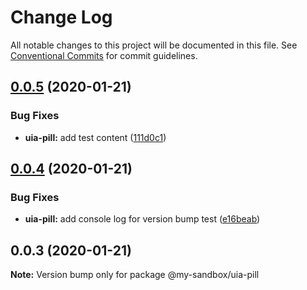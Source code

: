 # Change Log

All notable changes to this project will be documented in this file.
See [Conventional Commits](https://conventionalcommits.org) for commit guidelines.

## [0.0.5](https://github.com/dzintars/monorepo-bootstrap/compare/@my-sandbox/uia-pill@0.0.4...@my-sandbox/uia-pill@0.0.5) (2020-01-21)


### Bug Fixes

* **uia-pill:** add test content ([111d0c1](https://github.com/dzintars/monorepo-bootstrap/commit/111d0c1654190bf00a0f8c750a6990c259b394a4))





## [0.0.4](https://github.com/dzintars/monorepo-bootstrap/compare/@my-sandbox/uia-pill@0.0.3...@my-sandbox/uia-pill@0.0.4) (2020-01-21)


### Bug Fixes

* **uia-pill:** add console log for version bump test ([e16beab](https://github.com/dzintars/monorepo-bootstrap/commit/e16beab6e18e23f2643729a76974345bdeaa0bdd))





## 0.0.3 (2020-01-21)

**Note:** Version bump only for package @my-sandbox/uia-pill
